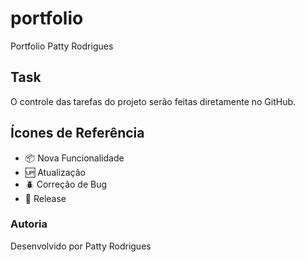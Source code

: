# portfolio

Portfolio Patty Rodrigues

## Task

O controle das tarefas do projeto serão feitas diretamente no GitHub.

## Ícones de Referência

- :package: Nova Funcionalidade
- :up: Atualização
- :beetle: Correção de Bug
- :checkered_flag: Release

### Autoria

Desenvolvido por Patty Rodrigues